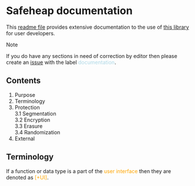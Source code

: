 # Safeheap documentation

This [readme file](DOCUMENTATION.md) provides extensive documentation to the use of [this library](https://github.com/mikhailuwu/safeheap) for user developers.

> [!Note]
> If you do have any sections in need of correction by editor then please create an [issue](https://github.com/mikhailuwu/safeheap/issues) with the label <span style="color:lightblue;">documentation</span>.

## Contents

1. Purpose
2. Terminology
3. Protection
    <br>3.1 Segmentation
    <br>3.2 Encryption
    <br>3.3 Erasure
    <br>3.4 Randomization
4. External

## Terminology

If a function or data type is a part of the <span style="color:orange;">user interface</span> then they are denoted as <span style="color:orange;">[+UI]</span>.

